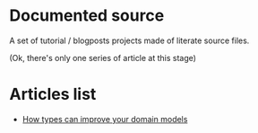 # Documented source

A set of tutorial / blogposts projects made of literate source files.

(Ok, there's only one series of article at this stage)

# Articles list

- [How types can improve your domain models][arduinoHS]

[arduinoHS]: arduinoHS/README.md
